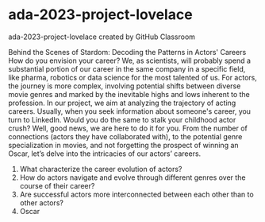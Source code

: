 # ada-2023-project-lovelace
ada-2023-project-lovelace created by GitHub Classroom


Behind the Scenes of Stardom: Decoding the Patterns in Actors' Careers
How do you envision your career? We, as scientists, will probably spend a substantial portion of our career in the same company in a specific field, like pharma, robotics or data science for the most talented of us. For actors, the journey is more complex, involving potential shifts between diverse movie genres and marked by the inevitable highs and lows inherent to the profession. In our project, we aim at analyzing the trajectory of acting careers. 
Usually, when you seek information about someone's career, you turn to LinkedIn. Would you do the same to stalk your childhood actor crush? Well, good news, we are here to do it for you. From the number of connections (actors they have collaborated with), to the potential genre specialization in movies, and not forgetting the prospect of winning an Oscar, let’s delve into the intricacies of our actors’ careers. 

1.	What characterize the career evolution of actors?
2.	How do actors navigate and evolve through different genres over the course of their career? 
3.	Are successful actors more interconnected between each other than to other actors?
4.	Oscar


